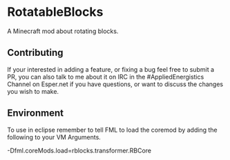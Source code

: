 RotatableBlocks
===============

A Minecraft mod about rotating blocks.


Contributing
------------
If your interested in adding a feature, or fixing a bug feel free to submit a PR, you can also talk to me about it on IRC in the #AppliedEnergistics Channel on Esper.net if you have questions, or want to discuss the changes you wish to make.


Environment
-----------
To use in eclipse remember to tell FML to load the coremod by adding the following to your VM Arguments.

-Dfml.coreMods.load=rblocks.transformer.RBCore
